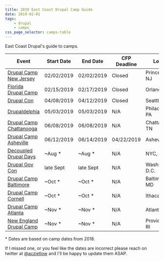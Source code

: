 ```yaml
---
title: 2019 East Coast Drupal Camp Guide
date: 2019-02-01
tags:
    - drupal
    - camps
css_page_selector: camps-table   
---
```


East Coast Drupal's guide to camps.

| Event               | Start Date | End Date  | CFP Deadline | Locale      |
| ------------------- | ---------- |---------- | ------------ | ----------- |
| [Drupal Camp New Jersey](https://www.drupalcampnj.org) | 02/02/2019  | 02/02/2019 | Closed | Princeton, NJ |
| [Florida Drupal Camp](https://www.fldrupal.camp) | 02/15/2019  | 02/17/2019 | Closed    | Orlando, FL |
| [Drupal Con](https://events.drupal.org/drupalcon) | 04/08/2019  | 04/12/2019 | Closed | Seattle, WA |
| [Drupaldelphia](https://www.drupaldelphia.org/) | 05/03/2019  | 05/03/2019 | N/A | Philadelphia, PA |
| [Drupal Camp Chattanooga](https://www.drupalcampchattanooga.com) | 06/08/2019  | 06/08/2019 | N/A    | Chattanooga, TN |
| [Drupal Camp Asheville](https://www.drupalasheville.com) | 06/12/2019  | 06/14/2019 | 04/22/2019    | Asheville, NC |
| [Decoupled Drupal Days](https://decoupleddays.com) | ~Aug * | ~Aug * | N/A | NYC, NY |
| [Drupal Gov Con](https://www.drupalgovcon.org) | late Sept  | late Sept | N/A | Washington, D.C. |
| [Drupal Camp Baltimore](https://www.bmoredrupal.com) | ~Oct * | ~Oct * | N/A | Baltimore, MD |
| [Drupal Camp Cornell](https://camp.drupal.cornell.edu) | ~Oct * | ~Oct * | N/A    | Ithaca, NY |
| [Drupal Camp Atlanta](https://www.drupalcampatlanta.com) | ~Nov * | ~Nov * |  N/A | Atlanta, GA |
| [New England Drupal Camp](https://nedcamp.org) | ~Nov * | ~Nov * | N/A | Providence, RI |


\* Dates are based on camp dates from 2018.

If I missed one, or you feel like the dates are incorrect please reach on twitter at [@aczietlow](https://twitter.com/aczietlow/) and I'll be happy to update them ASAP.




